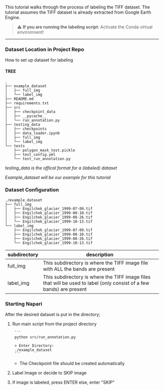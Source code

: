 This tutorial walks through the process of labeling the TIFF dataset. The tutorial assumes the TIFF dataset is already extracted from Google Earth Engine. 
> :warning: **If you are running the labeling script**: Activate the Conda virtual enviromnent!

---
### Dataset Location in Project Repo
How to set up dataset for labeling

#### TREE
```console
.
├── example_dataset
│   ├── full_img
│   └── label_img
├── README.md
├── requirements.txt
├── src
│   ├── checkpoint_data
│   ├── __pycache__
│   └── run_annotation.py
├── testing_data
│   ├── checkpoints
│   ├── data_loader.ipynb
│   ├── full_img
│   └── label_img
└── tests
    ├── polygon_mask_test.pickle
    ├── test_config.yml
    └── test_run_annotation.py

```

*testing_data is the offical format for a (labeled) dataset*

*Example_dataset will be our example for this tutorial*

### Dataset Configuration

```console
./example_dataset
├── full_img
│   ├── Engilchek_glacier_1999-07-09.tif
│   ├── Engilchek_glacier_1999-08-10.tif
│   ├── Engilchek_glacier_1999-08-26.tif
│   └── Engilchek_glacier_1999-10-13.tif
└── label_img
    ├── Engilchek_glacier_1999-07-09.tif
    ├── Engilchek_glacier_1999-08-10.tif
    ├── Engilchek_glacier_1999-08-26.tif
    └── Engilchek_glacier_1999-10-13.tif
```

|subdirectory|description|
|----|----|
|full_img| This subdirectory is where the TIFF image file with ALL the bands are present|
|label_img| This subdirectory is where the TIFF image files that will be used to label (only consist of a few bands) are present|


### Starting Napari
After the desired dataset is put in the directory;

1. Run main script from the project directory

        ```
        python src/run_annotation.py

        > Enter Directory:
        ./example_dataset
        ```
    - The Checkpoint file should be created automatically
2. Label Image or decide to SKIP image

3. If image is labeled, press ENTER else, enter "SKIP"
